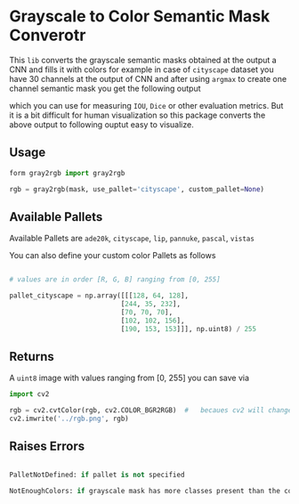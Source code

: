 # Grayscale to Color Semantic Mask Converotr

This `lib` converts the grayscale semantic masks obtained at the output a CNN and fills it with colors for example in case of 
`cityscape` dataset you have 30 channels at the output of CNN and after using `argmax` to create one channel semantic mask you
get the following output


which you can use for measuring `IOU`, `Dice` or other evaluation metrics. But it is a bit difficult for human visualization so this package 
converts the above output to following ouptut easy to visualize.

## Usage

```python
form gray2rgb import gray2rgb

rgb = gray2rgb(mask, use_pallet='cityscape', custom_pallet=None)

```
## Available Pallets
Available Pallets are `ade20k`, `cityscape`, `lip`, `pannuke`, `pascal`, `vistas`

You can also define your custom color Pallets as follows

```python

# values are in order [R, G, B] ranging from [0, 255]

pallet_cityscape = np.array([[[128, 64, 128],
                            [244, 35, 232],
                            [70, 70, 70],
                            [102, 102, 156],
                            [190, 153, 153]]], np.uint8) / 255
```

## Returns

A `uint8` image with values ranging from [0, 255] you can save via

```python
import cv2

rgb = cv2.cvtColor(rgb, cv2.COLOR_BGR2RGB)  #   becaues cv2 will change color channels before writing
cv2.imwrite('../rgb.png', rgb)
```


## Raises Errors

```python

PalletNotDefined: if pallet is not specified

NotEnoughColors: if grayscale mask has more classes present than the colors in the pallet

```

